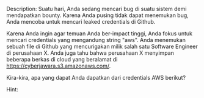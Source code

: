 Description:
Suatu hari, Anda sedang mencari bug di suatu sistem demi mendapatkan bounty. Karena Anda pusing tidak dapat menemukan bug, Anda mencoba untuk mencari leaked credentials di Github.

Karena Anda ingin agar temuan Anda ber-impact tinggi, Anda fokus untuk mencari credentials yang mengandung string "aws". Anda menemukan sebuah file di Github yang mencurigakan milik salah satu Software Engineer di perusahaan X. Anda juga tahu bahwa perusahaan X menyimpan beberapa berkas di cloud yang beralamat di https://cyberjawara.s3.amazonaws.com/.

Kira-kira, apa yang dapat Anda dapatkan dari credentials AWS berikut?

Hint:
